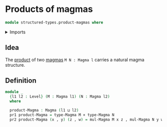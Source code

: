 # Products of magmas

```agda
module structured-types.product-magmas where
```

<details><summary>Imports</summary>

```agda
open import foundation.cartesian-product-types
open import foundation.dependent-pair-types
open import foundation.universe-levels

open import structured-types.magmas
open import structured-types.morphisms-magmas
```

</details>

## Idea

The [product](foundation-core.cartesian-product-types.md) of two
[magmas](structured-types.magmas.md) `M N : Magma l` carries a natural magma
structure.

## Definition

```agda
module _
  {l1 l2 : Level} (M : Magma l1) (N : Magma l2)
  where

  product-Magma : Magma (l1 ⊔ l2)
  pr1 product-Magma = type-Magma M × type-Magma N
  pr2 product-Magma (x , y) (z , w) = mul-Magma M x z , mul-Magma N y w
```
